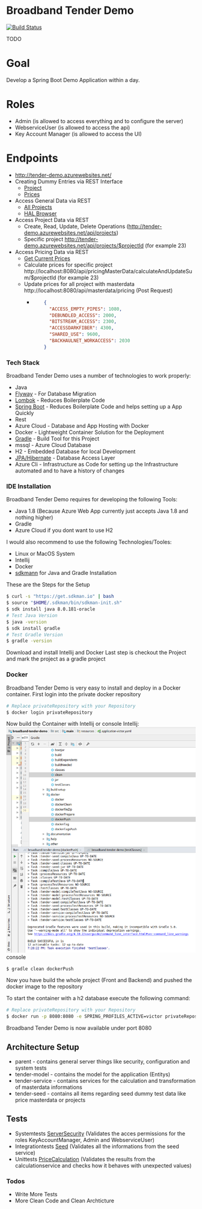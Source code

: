 # Broadband Tender Demo

[![Build Status](https://travis-ci.org/joemccann/dillinger.svg?branch=master)](https://travis-ci.org/joemccann/dillinger)

TODO

# Goal
Develop a Spring Boot Demo Application within a day.
# Roles
* Admin (is allowed to access everything and to configure the server)
* WebserviceUser (is allowed to access the api)
* Key Account Manager (is allowed to access the UI)
# Endpoints
* http://tender-demo.azurewebsites.net/
* Creating Dummy Entries via REST Interface
    * [Project](http://tender-demo.azurewebsites.net/api/seed/projects)
    * [Prices](http://tender-demo.azurewebsites.net/api/seed/prices)
* Access General Data via REST
    * [All Projects](http://tender-demo.azurewebsites.net/api/projects)
    * [HAL Browser](http://tender-demo.azurewebsites.net/api/repositories/browser/index.html#/api/repositories)
* Access Project Data via REST
    * Create, Read, Update, Delete Operations (http://tender-demo.azurewebsites.net/api/projects)
    * Specific project http://tender-demo.azurewebsites.net/api/projects/$projectId (for example 23)
* Access Pricing Data via REST 
    * [Get Current Prices](http://localhost:8080/api/masterdata/pricing)
    * Calculate prices for specific project http://localhost:8080/api/pricingMasterData/calculateAndUpdateSum/$projectId (for example 23)
    * Update prices for all project with masterdata http://localhost:8080/api/masterdata/pricing (Post Request)
        *   ```json
                {
                  "ACCESS_EMPTY_PIPES": 1080,
                  "DEBUNDLED_ACCESS": 2000,
                  "BITSTREAM_ACCESS": 2300,
                  "ACCESSDARKFIBER": 4300,
                  "SHARED_USE": 9600,
                  "BACKHAULNET_WORKACCESS": 2030
                }
            ```
### Tech Stack

Broadband Tender Demo uses a number of technologies to work properly:

* Java
* [Flyway](https://flywaydb.org/) - For Database Migration
* [Lombok](https://projectlombok.org/) - Reduces Boilerplate Code 
* [Spring Boot](http://spring.io/projects/spring-boot) - Reduces Boilerplate Code and helps setting up a App Quickly
* Rest
* Azure Cloud - Database and App Hosting with Docker
* Docker - Lightweight Container Solution for the Deployment
* [Gradle](https://gradle.org/) - Build Tool for this Project
* mssql - Azure Cloud Database
* H2 - Embedded Database for local Development
* [JPA/Hibernate](http://spring.io/projects/spring-data-jpa) - Database Access Layer
* Azure Cli - Infrastructure as Code for setting up the Infrastructure automated and to have a history of changes

### IDE Installation

Broadband Tender Demo requires for developing the following Tools:
* Java 1.8 (Because Azure Web App currently just accepts Java 1.8 and nothing higher) 
* Gradle
* Azure Cloud if you dont want to use H2

I would also recommend to use the following Technologies/Tooles:
* Linux or MacOS System
* Intellij
* Docker
* [sdkmann](https://sdkman.io/) for Java and Gradle Installation 

These are the Steps for the Setup

```sh
$ curl -s "https://get.sdkman.io" | bash
$ source "$HOME/.sdkman/bin/sdkman-init.sh"
$ sdk install java 8.0.181-oracle
# Test Java Version
$ java -version
$ sdk install gradle
# Test Gradle Version
$ gradle -version
```
Download and install Intellij and Docker
Last step is checkout the Project and mark the project as a gradle project

### Docker
Broadband Tender Demo is very easy to install and deploy in a Docker container.
First login into the private docker repository
```sh
# Replace privateRepository with your Repository
$ docker login privateRepository
```
Now build the Container with Intellij or console
Intellij:
![N|Solid](https://github.com/VictorGetz/broadband-tender-demo/blob/master/documentation/installation/GradleDockerBuild.png?raw=true)
console
```sh
$ gradle clean dockerPush
```
Now you have build the whole project (Front and Backend) and pushed the docker image to the repository

To start the container with a h2 database execute the following command:

```sh
# Replace privateRepository with your Repository
$ docker run -p 8080:8080 -e SPRING_PROFILES_ACTIVE=victor privateRepository/broadband-tender-demo
```

Broadband Tender Demo is now available under port 8080

## Architecture Setup
* parent - contains general server things like security, configuration and system tests
* tender-model - contains the model for the application (Entitys)
* tender-service - contains services for the calculation and transformation of masterdata informations
* tender-seed - contains all items regarding seed dummy test data like price masterdata or projects 
## Tests
* Systemtests
[ServerSecurity](https://github.com/VictorGetz/broadband-tender-demo/blob/master/src/test/java/com/impresssol/broadband/server/security/ServerSecurityConfigTestIT.java) (Validates the acces permissions for the roles KeyAccountManager, Admin and WebserviceUser)
* Integrationtests
[Seed](https://github.com/VictorGetz/broadband-tender-demo/blob/master/tender-seed/src/test/java/com/impresssol/broadband/seed/SeedDataFactoryTestIT.java) (Validates all the informations from the seed service)
* Unittests
[PriceCalculation](https://github.com/VictorGetz/broadband-tender-demo/blob/master/tender-service/src/test/java/com/impresssol/broadband/service/calculation/PriceCalculationServiceTest.java) (Validates the results from the calculationservice and checks how it behaves with unexpected values)
### Todos

 - Write More Tests
 - More Clean Code and Clean Archticture